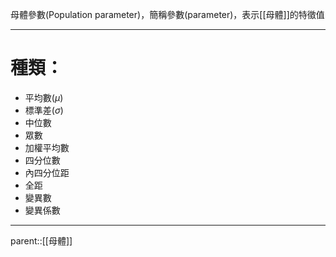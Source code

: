 母體參數(Population parameter)，簡稱參數(parameter)，表示[[母體]]的特徵值
- - -
# 種類：
- 平均數($\mu$)
- 標準差($\sigma$)
- 中位數
- 眾數
- 加權平均數
- 四分位數
- 內四分位距
- 全距
- 變異數
- 變異係數
- - -
parent::[[母體]]